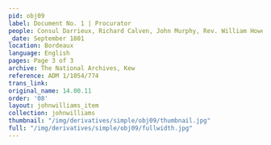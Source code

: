 ```yaml
---
pid: obj09
label: Document No. 1 | Procurator
people: Consul Darrieux, Richard Calven, John Murphy, Rev. William Howell (translator)
_date: September 1801
location: Bordeaux
language: English
pages: Page 3 of 3
archive: The National Archives, Kew
reference: ADM 1/1054/774
trans_link:
original_name: 14.00.11
order: '08'
layout: johnwilliams_item
collection: johnwilliams
thumbnail: "/img/derivatives/simple/obj09/thumbnail.jpg"
full: "/img/derivatives/simple/obj09/fullwidth.jpg"
---
```

